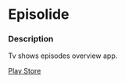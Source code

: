 # Episolide

### Description
Tv shows episodes overview app.

[Play Store](https://play.google.com/store/apps/details?id=com.oguzhan.episolide&hl=tr)
